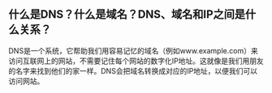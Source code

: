 ## 什么是DNS？什么是域名？DNS、域名和IP之间是什么关系？

DNS是一个系统，它帮助我们用容易记忆的域名（例如www.example.com）来访问互联网上的网站，不需要记住每个网站的数字化IP地址。这就像是我们用朋友的名字来找到他们的家一样。DNS会把域名转换成对应的IP地址，以便我们可以访问网站。


